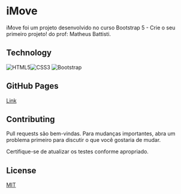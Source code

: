 # iMove

iMove foi um projeto desenvolvido no curso Bootstrap 5 - Crie o seu primeiro projeto! do prof: Matheus Battisti.

## Technology

![HTML5](https://img.shields.io/badge/html5-%23E34F26.svg?style=for-the-badge&logo=html5&logoColor=white)![CSS3](https://img.shields.io/badge/css3-%231572B6.svg?style=for-the-badge&logo=css3&logoColor=white)
![Bootstrap](https://img.shields.io/badge/bootstrap-%23563D7C.svg?style=for-the-badge&logo=bootstrap&logoColor=white)




## GitHub Pages

[Link](https://joao-inacio.github.io/Bootstrap5-Primeiro-Projeto/)


## Contributing
Pull requests são bem-vindas. Para mudanças importantes, abra um problema primeiro para discutir o que você gostaria de mudar.


Certifique-se de atualizar os testes conforme apropriado.

## License
[MIT](https://choosealicense.com/licenses/mit/)

